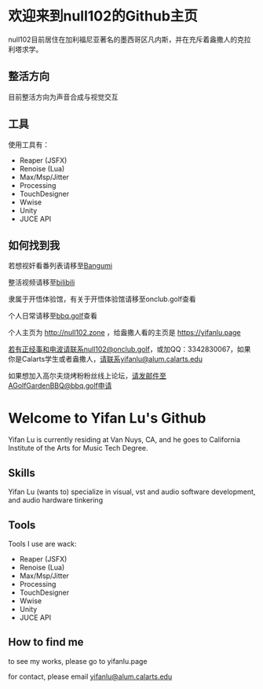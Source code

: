 # 欢迎来到null102的Github主页

null102目前居住在加利福尼亚著名的墨西哥区凡内斯，并在充斥着盎撒人的克拉利塔求学。

## 整活方向
目前整活方向为声音合成与视觉交互

## 工具
使用工具有：

- Reaper (JSFX)
- Renoise (Lua)
- Max/Msp/Jitter
- Processing
- TouchDesigner
- Wwise
- Unity
- JUCE API

## 如何找到我

若想视奸看番列表请移至[Bangumi](https://bangumi.tv/user/null102)

整活视频请移至[bilibili](https://space.bilibili.com/15696187)

隶属于开悟体验馆，有关于开悟体验馆请移至onclub.golf查看

个人日常请移至[bbq.golf](https://bbq.golf)查看

个人主页为 http://null102.zone ，给盎撒人看的主页是 https://yifanlu.page

若有正经事和电波请联系null102@onclub.golf，或加QQ：3342830067，如果你是Calarts学生或者盎撒人，请联系yifanlu@alum.calarts.edu

如果想加入高尔夫烧烤粉粉丝线上论坛，请发邮件至AGolfGardenBBQ@bbq.golf申请

# Welcome to Yifan Lu's Github

Yifan Lu is currently residing at Van Nuys, CA, and he goes to California Institute of the Arts for Music Tech Degree.

## Skills

Yifan Lu (wants to) specialize in visual, vst and audio software development, and audio hardware tinkering

## Tools

Tools I use are wack:

- Reaper (JSFX)
- Renoise (Lua)
- Max/Msp/Jitter
- Processing
- TouchDesigner
- Wwise
- Unity
- JUCE API

## How to find me

to see my works, please go to yifanlu.page

for contact, please email yifanlu@alum.calarts.edu


